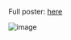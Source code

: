 Full poster: [here](https://github.com/julianLapenna12/acoustic_radiation_modelling/blob/main/ENPH%20352%20Acoustics%20-%20Poster.pptx.pdf)

![image](https://github.com/user-attachments/assets/cf7919a0-6d54-445a-97c7-76de14be9edc)
